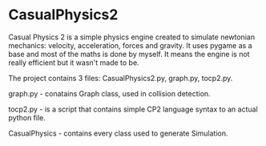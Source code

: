 # CasualPhysics2
Casual Physics 2 is a simple physics engine created to simulate newtonian mechanics: velocity, acceleration, forces and gravity.
It uses pygame as a base and most of the maths is done by myself. It means the engine is not really efficient but it wasn't made to be.

The project contains 3 files: CasualPhysics2.py, graph.py, tocp2.py.

graph.py - conatains Graph class, used in collision detection.

tocp2.py - is a script that contains simple CP2 language syntax to an actual python file.

CasualPhysics - contains every class used to generate Simulation.
